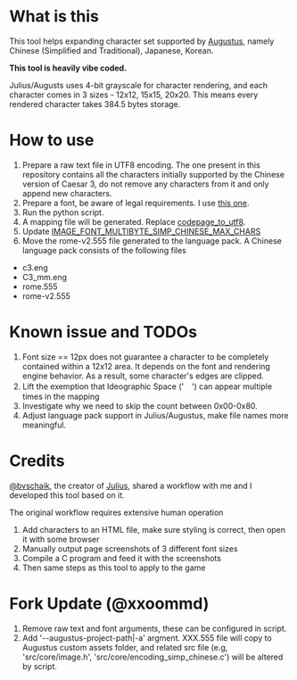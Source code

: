 # What is this

This tool helps expanding character set supported by [Augustus](https://github.com/Keriew/augustus), namely Chinese (Simplified and Traditional), Japanese, Korean.

**This tool is heavily vibe coded.**

Julius/Augusts uses 4-bit grayscale for character rendering, and each character comes in 3 sizes - 12x12, 15x15, 20x20. This means every rendered character takes 384.5 bytes storage.

# How to use
1. Prepare a raw text file in UTF8 encoding. The one present in this repository contains all the characters initially supported by the Chinese version of Caesar 3, do not remove any characters from it and only append new characters.
2. Prepare a font, be aware of legal requirements. I use [this one](https://github.com/paraself/PingFang-Fonts).
3. Run the python script.
4. A mapping file will be generated. Replace [codepage_to_utf8](https://github.com/bvschaik/julius/blob/17673a800bab934127c68b3c180d1a2ff20f48b9/src/core/encoding_simp_chinese.c#L15).
5. Update [IMAGE_FONT_MULTIBYTE_SIMP_CHINESE_MAX_CHARS ](https://github.com/bvschaik/julius/blob/17673a800bab934127c68b3c180d1a2ff20f48b9/src/core/image.h#L10)
6. Move the rome-v2.555 file generated to the language pack. A Chinese language pack consists of the following files
* c3.eng 
* C3_mm.eng
* rome.555
* rome-v2.555

# Known issue and TODOs
1. Font size == 12px does not guarantee a character to be completely contained within a 12x12 area. It depends on the font and rendering engine behavior. As a result, some character's edges are clipped.
2. Lift the exemption that Ideographic Space ('　') can appear multiple times in the mapping
3. Investigate why we need to skip the count between 0x00-0x80.
4. Adjust language pack support in Julius/Augustus, make file names more meaningful.

# Credits
[@bvschaik](https://github.com/bvschaik), the creator of [Julius](https://github.com/bvschaik/julius), shared a workflow with me and I developed this tool based on it.

The original workflow requires extensive human operation
1. Add characters to an HTML file, make sure styling is correct, then open it with some browser
2. Manually output page screenshots of 3 different font sizes
3. Compile a C program and feed it with the screenshots
4. Then same steps as this tool to apply to the game

# Fork Update (@xxoommd)
1. Remove raw text and font arguments, these can be configured in script.
2. Add '--augustus-project-path|-a' argment. XXX.555 file will copy to Augustus custom assets folder, and related src file (e.g, 'src/core/image.h', 'src/core/encoding_simp_chinese.c') will be altered by script.